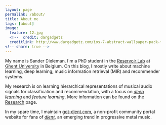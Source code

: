 ```yaml
---
layout: page
permalink: /about/
title: About me
tags: [about]
image:
  feature: 12.jpg
  <!--  credit: dargadgetz
  creditlink: http://www.dargadgetz.com/ios-7-abstract-wallpaper-pack-for-iphone-5-and-ipod-touch-retina/ -->
<!-- share: true -->
---
```


My name is Sander Dieleman. I'm a PhD student in the [Reservoir Lab](http://reslab.elis.ugent.be/) at [Ghent University](http://www.ugent.be/) in Belgium. On this blog, I mostly write about machine learning, deep learning, music information retrieval (MIR) and recommender systems.

My research is on learning hierarchical representations of musical audio signals for classification and recommendation, with a focus on *[deep learning](http://en.wikipedia.org/wiki/Deep_learning)* and *feature learning*. More information can be found on the [Research](/research) page.

In my spare time, I maintain [got-djent.com](http://got-djent.com/), a non-profit community portal website for fans of *[djent](http://en.wikipedia.org/wiki/Djent)*, an emerging trend in progressive metal music.



<!-- 
## What HPSTR brings to the table:

* Responsive templates for post, page, and post index `_layouts`. Looks great on mobile, tablet, and desktop devices.
* Gracefully degrads in older browsers. Compatible with Internet Explorer 8+ and all modern browsers.  
* Modern and minimal design.
* Sweet animated menu.
* Background image support.
* Readable typography to make your words shine.
* Support for large images to call out your favorite posts.
* Comments powered by [Disqus](http://disqus.com) if you choose to enable.
* Simple and clear permalink structure[^1].
* [Open Graph](https://developers.facebook.com/docs/opengraph/) and [Twitter Cards](https://dev.twitter.com/docs/cards) support for a better social sharing experience.
* Simple [custom 404 page]({{ site.url }}/404.html) to get you started.
* Stylesheets for Pygments and Coderay [syntax highlighting]({{ site.url }}/code-highlighting-post/) to make your code examples look snazzy
* [Grunt](http://gruntjs.com) build script for easy theme development

<div markdown="0"><a href="{{ site.url }}/theme-setup" class="btn btn-info">Install the Theme</a></div>

[^1]: Example: *domain.com/category-name/post-title* -->